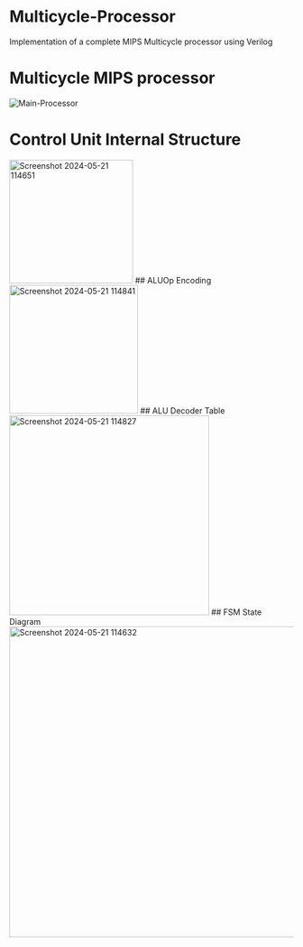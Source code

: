 # Multicycle-Processor
Implementation of a complete MIPS Multicycle processor using Verilog
# Multicycle MIPS processor
![Main-Processor](https://github.com/KeshavBaldeva/Multicycle-Processor/assets/152970391/f4a9920d-16f9-4066-9999-e18cfddfcefc)
# Control Unit Internal Structure
<img width="219" alt="Screenshot 2024-05-21 114651" src="https://github.com/KeshavBaldeva/Multicycle-Processor/assets/152970391/fd683eb8-7d68-4782-b2f6-42e1e743de9e">
## ALUOp Encoding
<img width="228" alt="Screenshot 2024-05-21 114841" src="https://github.com/KeshavBaldeva/Multicycle-Processor/assets/152970391/aeeffee0-c21e-4628-bc4c-1cca502565ae">
## ALU Decoder Table
<img width="354" alt="Screenshot 2024-05-21 114827" src="https://github.com/KeshavBaldeva/Multicycle-Processor/assets/152970391/efe0f051-33e4-4227-9878-5cdaf6a9b808">
## FSM State Diagram
<img width="551" alt="Screenshot 2024-05-21 114632" src="https://github.com/KeshavBaldeva/Multicycle-Processor/assets/152970391/23b93f07-17bd-44b4-9ee6-a6cc03798d98">
